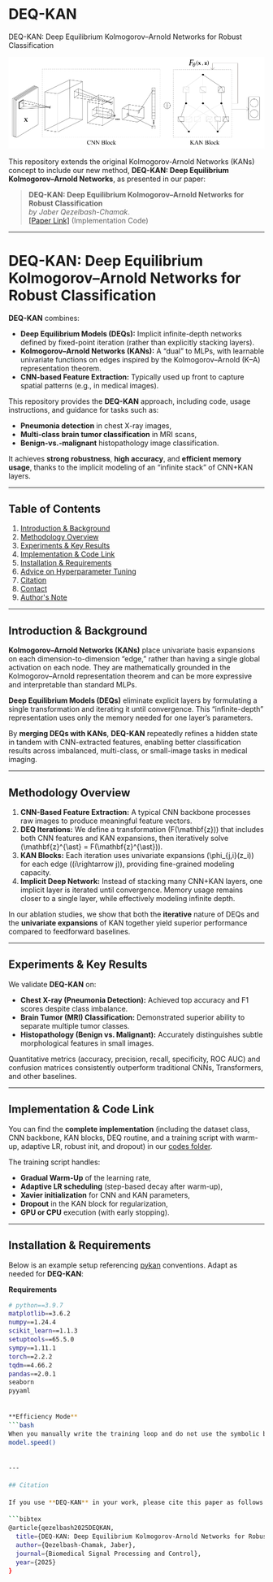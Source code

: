# DEQ-KAN
DEQ-KAN: Deep Equilibrium Kolmogorov–Arnold Networks for Robust Classification



<img width="600" alt="kan_plot" src="https://github.com/JaberQezelbash/DEQ-KAN/blob/main/assets/DEQ-KAN.svg">


This repository extends the original Kolmogorov-Arnold Networks (KANs) concept to include our new method, **DEQ-KAN: Deep Equilibrium Kolmogorov–Arnold Networks**, as presented in our paper:

> **DEQ-KAN: Deep Equilibrium Kolmogorov–Arnold Networks for Robust Classification**  
> *by Jaber Qezelbash-Chamak*.  
> [[Paper Link]](https://github.com/JaberQezelbash/DEQ-KAN) (Implementation Code)

---


# DEQ-KAN: Deep Equilibrium Kolmogorov–Arnold Networks for Robust Classification

**DEQ-KAN** combines:
- **Deep Equilibrium Models (DEQs):** Implicit infinite-depth networks defined by fixed-point iteration (rather than explicitly stacking layers).
- **Kolmogorov–Arnold Networks (KANs):** A “dual” to MLPs, with learnable univariate functions on edges inspired by the Kolmogorov–Arnold (K–A) representation theorem.
- **CNN-based Feature Extraction:** Typically used up front to capture spatial patterns (e.g., in medical images).

This repository provides the **DEQ-KAN** approach, including code, usage instructions, and guidance for tasks such as:
- **Pneumonia detection** in chest X-ray images,
- **Multi-class brain tumor classification** in MRI scans,
- **Benign-vs.-malignant** histopathology image classification.

It achieves **strong robustness**, **high accuracy**, and **efficient memory usage**, thanks to the implicit modeling of an “infinite stack” of CNN+KAN layers.

---

## Table of Contents

1. [Introduction & Background](#introduction--background)  
2. [Methodology Overview](#methodology-overview)  
3. [Experiments & Key Results](#experiments--key-results)  
4. [Implementation & Code Link](#implementation--code-link)  
5. [Installation & Requirements](#installation--requirements)  
6. [Advice on Hyperparameter Tuning](#advice-on-hyperparameter-tuning)  
7. [Citation](#citation)  
8. [Contact](#contact)  
9. [Author's Note](#authors-note)

---

## Introduction & Background
**Kolmogorov–Arnold Networks (KANs)** place univariate basis expansions on each dimension-to-dimension “edge,” rather than having a single global activation on each node. They are mathematically grounded in the Kolmogorov–Arnold representation theorem and can be more expressive and interpretable than standard MLPs.

**Deep Equilibrium Models (DEQs)** eliminate explicit layers by formulating a single transformation and iterating it until convergence. This “infinite-depth” representation uses only the memory needed for one layer’s parameters.

By **merging DEQs with KANs**, **DEQ-KAN** repeatedly refines a hidden state in tandem with CNN-extracted features, enabling better classification results across imbalanced, multi-class, or small-image tasks in medical imaging.

---

## Methodology Overview
1. **CNN-Based Feature Extraction:** A typical CNN backbone processes raw images to produce meaningful feature vectors.  
2. **DEQ Iterations:** We define a transformation \(F(\mathbf{z})\) that includes both CNN features and KAN expansions, then iteratively solve \(\mathbf{z}^{\ast} = F(\mathbf{z}^{\ast})\).  
3. **KAN Blocks:** Each iteration uses univariate expansions \(\phi_{j,i}(z_i)\) for each edge \((i\rightarrow j)\), providing fine-grained modeling capacity.  
4. **Implicit Deep Network:** Instead of stacking many CNN+KAN layers, one implicit layer is iterated until convergence. Memory usage remains closer to a single layer, while effectively modeling infinite depth.

In our ablation studies, we show that both the **iterative** nature of DEQs and the **univariate expansions** of KAN together yield superior performance compared to feedforward baselines.

---

## Experiments & Key Results
We validate **DEQ-KAN** on:
- **Chest X-ray (Pneumonia Detection):** Achieved top accuracy and F1 scores despite class imbalance.
- **Brain Tumor (MRI) Classification:** Demonstrated superior ability to separate multiple tumor classes.
- **Histopathology (Benign vs. Malignant):** Accurately distinguishes subtle morphological features in small images.

Quantitative metrics (accuracy, precision, recall, specificity, ROC AUC) and confusion matrices consistently outperform traditional CNNs, Transformers, and other baselines.

---

## Implementation & Code Link
You can find the **complete implementation** (including the dataset class, CNN backbone, KAN blocks, DEQ routine, and a training script with warm-up, adaptive LR, robust init, and dropout) in our [codes folder](https://github.com/JaberQezelbash/DEQ-KAN/blob/main/codes).  

The training script handles:
- **Gradual Warm-Up** of the learning rate,  
- **Adaptive LR scheduling** (step-based decay after warm-up),  
- **Xavier initialization** for CNN and KAN parameters,  
- **Dropout** in the KAN block for regularization,  
- **GPU or CPU** execution (with early stopping).

---

## Installation & Requirements
Below is an example setup referencing [pykan](https://github.com/KindXiaoming/pykan) conventions. Adapt as needed for **DEQ-KAN**:

**Requirements**
```bash
# python==3.9.7
matplotlib==3.6.2
numpy==1.24.4
scikit_learn==1.1.3
setuptools==65.5.0
sympy==1.11.1
torch==2.2.2
tqdm==4.66.2
pandas==2.0.1
seaborn
pyyaml


**Efficiency Mode**
```bash
When you manually write the training loop and do not use the symbolic branch, call:
model.speed()


---

## Citation

If you use **DEQ-KAN** in your work, please cite this paper as follows:

```bibtex
@article{qezelbash2025DEQKAN,
  title={DEQ-KAN: Deep Equilibrium Kolmogorov-Arnold Networks for Robust Classification},
  author={Qezelbash-Chamak, Jaber},
  journal={Biomedical Signal Processing and Control},
  year={2025}
}

